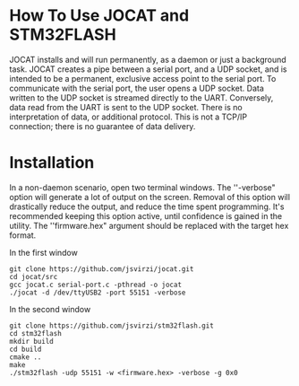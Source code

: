 # How To Use JOCAT and STM32FLASH

JOCAT installs and will run permanently, as a daemon or just a background task.
JOCAT creates a pipe between a serial port, and a UDP socket,
and is intended to be a permanent, exclusive access point to the serial port.
To communicate with the serial port, the user opens a UDP socket.
Data written to the UDP socket is streamed directly to the UART.
Conversely, data read from the UART is sent to the UDP socket.
There is no interpretation of data, or additional protocol.
This is not a TCP/IP connection; there is no guarantee of data delivery.

# Installation

In a non-daemon scenario, open two terminal windows. 
The ''-verbose" option will generate a lot of output on the screen.
Removal of this option will drastically reduce the output, and reduce the time spent programming.
It's recommended keeping this option active, until confidence is gained in the utility.
The ''firmware.hex" argument should be replaced with the target hex format.

In the first window

    git clone https://github.com/jsvirzi/jocat.git
    cd jocat/src
    gcc jocat.c serial-port.c -pthread -o jocat
    ./jocat -d /dev/ttyUSB2 -port 55151 -verbose

In the second window

    git clone https://github.com/jsvirzi/stm32flash.git
    cd stm32flash
    mkdir build
    cd build
    cmake ..
    make
    ./stm32flash -udp 55151 -w <firmware.hex> -verbose -g 0x0
 
